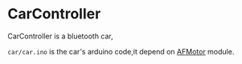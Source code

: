 CarController
===
CarController is a bluetooth car,

`car/car.ino` is the car's arduino code,it depend on [AFMotor](https://github.com/adafruit/Adafruit-Motor-Shield-library) module.